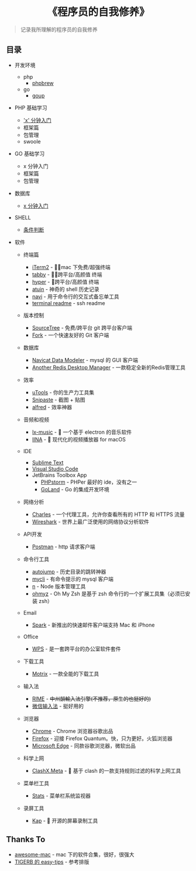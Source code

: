 <h1 align="center">《程序员的自我修养》</h1>

> 记录我所理解的程序员的自我修养

## 目录
- 开发环境
  + php
    * [phpbrew](https://github.com/zhanghuid/everything-i-known/blob/main/php/phpbrew.md)
  + go
    * [goup](https://github.com/owenthereal/goup)

- PHP 基础学习
  - ['x' 分钟入门](https://github.com/zhanghuid/everything-i-known/blob/main/php/learn-php-in-x-minutes.md)
  - 框架篇
  - 包管理
  - swoole

- GO 基础学习
  - x 分钟入门
  - 框架篇
  - 包管理

- 数据库
  - [x 分钟入门](https://github.com/zhanghuid/everything-i-known/blob/main/mysql/learn-mysql-in-x-minutes.md)

- SHELL
  - [条件判断](https://github.com/zhanghuid/everything-i-known/blob/main/shell/condition.md)

- 软件
  - 终端篇
    - [iTerm2](https://iterm2.com/) - :clap::clap:mac 下免费/超强终端
    - [tabby](https://github.com/Eugeny/tabby) - :clap::clap:跨平台/高颜值 终端
    - [hyper](https://github.com/vercel/hyper) - :clap:跨平台/高颜值 终端
    - [atuin](https://github.com/atuinsh/atuin) - 神奇的 shell 历史记录
    - [navi](https://github.com/denisidoro/navi) - 用于命令行的交互式备忘单工具
    - [terminal readme](https://github.com/zhanghuid/everything-i-known/blob/main/config/terminal.md) - ssh readme

  - 版本控制
    - [SourceTree](https://www.sourcetreeapp.com/) - 免费/跨平台 git 跨平台客户端
    - [Fork](https://git-fork.com/) - 一个快速友好的 Git 客户端
  - 数据库
    - [Navicat Data Modeler](https://navicat.com/en/products/navicat-data-modeler) - mysql 的 GUI 客户端
    - [Another Redis Desktop Manager](https://github.com/qishibo/AnotherRedisDesktopManager) - 一款稳定全新的Redis管理工具
  - 效率
    - [uTools](https://u.tools/) - 你的生产力工具集
    - [Snipaste](https://zh.snipaste.com/) - 截图 + 贴图
    - [alfred](https://www.alfredapp.com/) - 效率神器
  - 音频和视频
    - [lx-music](https://github.com/lyswhut/lx-music-desktop) - :clap: 一个基于 electron 的音乐软件
    - [IINA](https://github.com/iina/iina) - :clap: 现代化的视频播放器 for macOS
  - IDE
    - [Sublime Text](https://github.com/zhanghuid/everything-i-known/blob/main/software/sublime.md) 
    - [Visual Studio Code](https://github.com/zhanghuid/everything-i-known/blob/main/software/code.md)
    - JetBrains Toolbox App 
      - [PHPstorm](https://www.jetbrains.com/phpstorm/) - PHPer 最好的 ide，没有之一
      - [GoLand](https://www.jetbrains.com/go/) - Go 的集成开发环境
  - 网络分析
    - [Charles](https://www.charlesproxy.com/) - 一个代理工具，允许你查看所有的 HTTP 和 HTTPS 流量
    - [Wireshark](https://www.wireshark.org/) - 世界上最广泛使用的网络协议分析软件
  - API开发
    - [Postman](https://www.postman.com/downloads/) - http 请求客户端
  - 命令行工具
    - [autojump](https://github.com/wting/autojump) - 历史目录的跳转神器
    - [mycli](https://www.mycli.net/) - 有命令提示的 mysql 客户端
    - [n](https://github.com/tj/n) - Node 版本管理工具
    - [ohmyz](https://ohmyz.sh/) - Oh My Zsh 是基于 zsh 命令行的一个扩展工具集（必须已安装 zsh）
  - Email
    - [Spark](https://sparkmailapp.com/) - 新推出的快速邮件客户端支持 Mac 和 iPhone
  - Office
    - [WPS](https://www.wps.cn/) - 是一套跨平台的办公室软件套件
  - 下载工具
    - [Motrix](https://motrix.app/) - 一款全能的下载工具
  - 输入法
    - [RIME](https://rime.im/) - ~~中州韻輸入法引擎(不推荐，原生的也挺好的)~~
    - [微信输入法](https://z.weixin.qq.com/) - 挺好用的
  - 浏览器
    - [Chrome](https://www.google.com/chrome/) - Chrome 浏览器谷歌出品
    - [Firefox](https://www.mozilla.org/zh-CN/firefox/) - 迎接 Firefox Quantum。快，只为更好。火狐浏览器
    - [Microsoft Edge](https://www.microsoft.com/en-us/edge) - 同款谷歌浏览器，微软出品
  - 科学上网
    - [ClashX.Meta](https://github.com/MetaCubeX/ClashX.Meta) - :clap: 基于 clash 的一款支持规则过滤的科学上网工具
  - 菜单栏工具
    - [Stats](https://github.com/exelban/stats) - 菜单栏系统监视器
  - 录屏工具
    - [Kap](https://github.com/wulkano/Kap) - :clap: 开源的屏幕录制工具

## Thanks To
- [awesome-mac](https://github.com/jaywcjlove/awesome-mac/blob/main/README-zh.md) - mac 下的软件合集，很好，很强大
- [TIGERB 的 easy-tips](https://github.com/TIGERB/easy-tips) - 参考排版